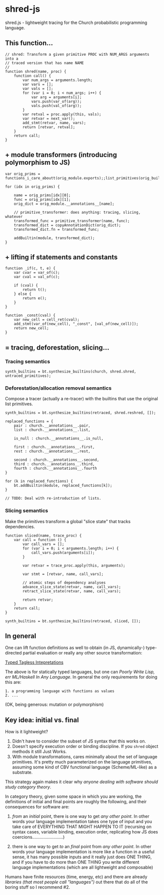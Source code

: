 # shred-js

shred.js - lightweight tracing for the Church probabilistic programming language.

## This function...

	// shred: Transform a given primitive PROC with NUM_ARGS arguments into a
	// traced version that has name NAME
	//	
	function shred(name, proc) {
	    function call() {
	        var num_args = arguments.length;
	        var vars = [];
	        var vals = [];
	        for (var i = 0; i < num_args; i++) {
	            var arg = arguments[i];
	            vars.push(var_of(arg));
            	vals.push(val_of(arg));
	        }
        	var retval = proc.apply(this, vals);
        	var retvar = next_var();
        	add_stmt(retvar, name, vars);
        	return [retvar, retval];
    	}
    	return call;
	}


## + module transformers (introducing polymorphism to JS)

    var orig_prims = functions_i_care_aboutt(orig_module.exports);;list_primitives(orig_builtins);

    for (idx in orig_prims) {

        name = orig_prims[idx][0];
        func = orig_prims[idx][1];
        orig_dict = orig_module.__annotations__[name];

        // primitive_transformer: does anything: tracing, slicing, whatever
        transformed_func = primitive_transformer(name, func);
        transformed_dict = copyAnnotationDict(orig_dict);
        transformed_dict.fn = transformed_func;

        addBuiltin(module, transformed_dict);
    }

## + lifting if statements and constants

	function _if(c, t, e) {
	    var cvar = var_of(c);
	    var cval = val_of(c);

	    if (cval) {
	        return t();
	    } else {
	        return e();
	    }
	}

	function _const(cval) {
	    var new_cell = cell_ret(cval);
	    add_stmt(var_of(new_cell), "_const", [val_of(new_cell)]);
	    return new_cell;
	}

## = tracing, deforestation, slicing...

### Tracing semantics

	synth_builtins = bt.synthesize_builtins(church, shred.shred, untraced_primitives);

### Deforestation/allocation removal semantics

Compose a tracer (actually a re-tracer) with the builtins that use the original list primitives.

	synth_builtins = bt.synthesize_builtins(retraced, shred.reshred, []);

	replaced_functions = {
	    pair : church.__annotations__.pair,
	    list : church.__annotations__.list,
	
	    is_null : church.__annotations__.is_null,
	
	    first : church.__annotations__.first,
	    rest : church.__annotations__.rest,
	
	    second : church.__annotations__.second,
	    third : church.__annotations__.third,
	    fourth : church.__annotations__.fourth
	}

	for (k in replaced_functions) {
	    bt.addBuiltin(module, replaced_functions[k]);
	}

	// TODO: Deal with re-introduction of lists.

### Slicing semantics

Make the primitives transform a global "slice state" that tracks dependencies.

	function sliced(name, trace_proc) {
    	var call = function () {
        	var call_vars = [];
        	for (var i = 0; i < arguments.length; i++) {
            	call_vars.push(arguments[i]);
        	}
	
        	var retvar = trace_proc.apply(this, arguments);
	
        	var stmt = [retvar, name, call_vars];

			// atomic steps of dependency analyses	
        	advance_slice_state(retvar, name, call_vars);
        	retract_slice_state(retvar, name, call_vars);
	
        	return retvar;
    	}
    	return call;
	}

	synth_builtins = bt.synthesize_builtins(retraced, sliced, []);

## In general

One can lift function definitions as well to obtain (in JS, dynamically-)
type-directed partial evaluation or really any other source transformation:

[Typed Tagless Intepretations](http://okmij.org/ftp/tagless-final/)

The above is for statically typed languages, but one can _Poorly Write Lisp, err ML/Haskell In Any Language_.
In general the only requirements for doing this are:

	1. a programming language with functions as values
	2. ... 

(OK, being generous: mutation or polymorphism)

## Key idea: initial vs. final

How is it lightweight?

1. Didn't have to consider the subset of JS syntax that this works on.
2. Doesn't specify execution order or binding discipline. If you `shred` object methods it still Just Works.
3. With module transformations, cares minimally about the set of language primitives. It's pretty much parameterized on the language primitives, assuming some kind of CBV functional language (Scheme/ML-like) as a substrate.

This strategy again makes it clear why _anyone dealing with software should
study category theory_.

In category theory, given some space in which you are working, the definitions
of initial and final points are roughly the following, and their consequences
for software are:

1. _from_ an _initial_ point, there is one way to get _any other point_. In
other words your language implementation takes one type of input and you take
care of EVERYTHING THAT MIGHT HAPPEN TO IT (recursing on syntax cases,
variable binding, execution order, replicating how JS does
coercions.........................)

2. there is one way to get _to_ an _final_ point from _any other point_. In
other words your language implementation is more like a function in a useful
sense, it has many possible inputs and it really just does ONE THING, and if
you have to do more than ONE THING you write different language
implementations (which are all lightweight and composable)

Humans have finite resources (time, energy, etc) and there are already
_libraries (that most people call "languages")_ out there that do all of the
boring stuff so I recommend #2.
